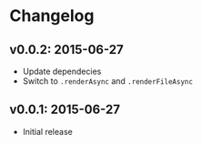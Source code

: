 # Changelog

## v0.0.2: 2015-06-27

- Update dependecies
- Switch to `.renderAsync` and `.renderFileAsync`

## v0.0.1: 2015-06-27

- Initial release
